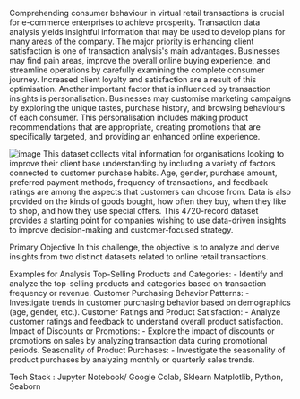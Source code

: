 Comprehending consumer behaviour in virtual retail transactions is crucial for e-commerce enterprises to achieve prosperity. Transaction data analysis yields insightful information that may be used
to develop plans for many areas of the company. The major priority is enhancing client satisfaction is one of transaction analysis's main advantages. Businesses may find pain areas, improve the overall online buying experience, and streamline operations by carefully examining the complete consumer journey.
Increased client loyalty and satisfaction are a result of this optimisation. Another important factor that is influenced by transaction insights is personalisation.
Businesses may customise marketing campaigns by exploring the unique tastes, purchase history, and browsing behaviours of each consumer. 
This personalisation includes making product recommendations that are appropriate, creating promotions that are specifically targeted, and providing an enhanced online experience.

![image](https://github.com/Uttam-Mahata/Online-Retail-Transaction-Analysis/assets/116648570/fcfc410d-869f-4284-b14e-0f15533ab51d)
This dataset collects vital information for organisations looking to improve their client base understanding by including a variety of factors connected to customer purchase habits. 
Age, gender, purchase amount, preferred payment methods, frequency of transactions, and feedback ratings are among the aspects that customers can choose from.
Data is also provided on the kinds of goods bought, how often they buy, when they like to shop, and how they use special offers.
This 4720-record dataset provides a starting point for companies wishing to use data-driven insights to improve decision-making and customer-focused strategy.

Primary Objective
In this challenge, the objective is to analyze and derive insights from two distinct datasets related to online retail transactions.

Examples for Analysis
Top-Selling Products and Categories: - Identify and analyze the top-selling products and categories based on transaction frequency or revenue.
Customer Purchasing Behavior Patterns: - Investigate trends in customer purchasing behavior based on demographics (age, gender, etc.).
Customer Ratings and Product Satisfaction: - Analyze customer ratings and feedback to understand overall product satisfaction.
Impact of Discounts or Promotions: - Explore the impact of discounts or promotions on sales by analyzing transaction data during promotional periods.
Seasonality of Product Purchases: - Investigate the seasonality of product purchases by analyzing monthly or quarterly sales trends.


Tech Stack : 
Jupyter Notebook/ Google Colab, 
Sklearn
Matplotlib, 
Python, 
Seaborn
